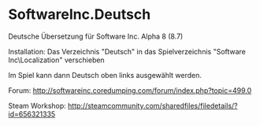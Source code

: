 # SoftwareInc.Deutsch
Deutsche Übersetzung für Software Inc. Alpha 8 (8.7)



Installation: 
Das Verzeichnis "Deutsch" in das Spielverzeichnis "Software Inc\Localization" verschieben

Im Spiel kann dann Deutsch oben links ausgewählt werden.


Forum: http://softwareinc.coredumping.com/forum/index.php?topic=499.0

Steam Workshop: http://steamcommunity.com/sharedfiles/filedetails/?id=656321335
